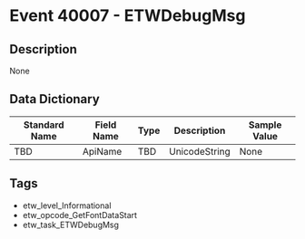 # Event 40007 - ETWDebugMsg

## Description
None

## Data Dictionary
|Standard Name|Field Name|Type|Description|Sample Value|
|---|---|---|---|---|
|TBD|ApiName|TBD|UnicodeString|None|None|

## Tags
* etw_level_Informational
* etw_opcode_GetFontDataStart
* etw_task_ETWDebugMsg